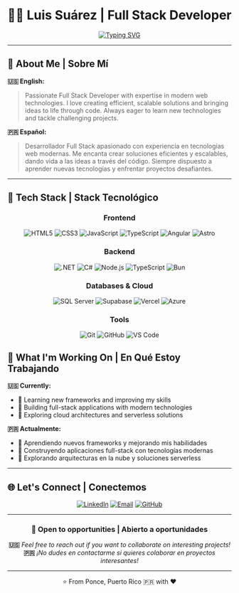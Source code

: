 # 👨‍💻 Luis Suárez | Full Stack Developer

<div align="center">

[![Typing SVG](https://readme-typing-svg.herokuapp.com?font=Fira+Code&size=22&duration=3000&pause=1000&color=00D4FF&center=true&vCenter=true&multiline=true&width=600&height=100&lines=Welcome+to+my+GitHub+profile!;¡Bienvenido+a+mi+perfil+de+GitHub!;Building+amazing+web+experiences;Construyendo+experiencias+web+increíbles)](https://git.io/typing-svg)

</div>

---

## 🌟 About Me | Sobre Mí

**🇺🇸 English:**
> Passionate Full Stack Developer with expertise in modern web technologies. I love creating efficient, scalable solutions and bringing ideas to life through code. Always eager to learn new technologies and tackle challenging projects.

**🇵🇷 Español:**
> Desarrollador Full Stack apasionado con experiencia en tecnologías web modernas. Me encanta crear soluciones eficientes y escalables, dando vida a las ideas a través del código. Siempre dispuesto a aprender nuevas tecnologías y enfrentar proyectos desafiantes.

---

## 🚀 Tech Stack | Stack Tecnológico

<div align="center">

### Frontend
![HTML5](https://img.shields.io/badge/HTML5-E34F26?style=for-the-badge&logo=html5&logoColor=white)
![CSS3](https://img.shields.io/badge/CSS3-1572B6?style=for-the-badge&logo=css3&logoColor=white)
![JavaScript](https://img.shields.io/badge/JavaScript-F7DF1E?style=for-the-badge&logo=javascript&logoColor=black)
![TypeScript](https://img.shields.io/badge/TypeScript-3178C6?style=for-the-badge&logo=typescript&logoColor=white)
![Angular](https://img.shields.io/badge/Angular-DD0031?style=for-the-badge&logo=angular&logoColor=white)
![Astro](https://img.shields.io/badge/Astro-BC52EE?style=for-the-badge&logo=astro&logoColor=white)

### Backend
![.NET](https://img.shields.io/badge/.NET-512BD4?style=for-the-badge&logo=dotnet&logoColor=white)
![C#](https://img.shields.io/badge/C%23-239120?style=for-the-badge&logo=c-sharp&logoColor=white)
![Node.js](https://img.shields.io/badge/Node.js-339933?style=for-the-badge&logo=nodedotjs&logoColor=white)
![TypeScript](https://img.shields.io/badge/TypeScript-3178C6?style=for-the-badge&logo=typescript&logoColor=white)
![Bun](https://img.shields.io/badge/Bun-000000?style=for-the-badge&logo=bun&logoColor=white)

### Databases & Cloud
![SQL Server](https://img.shields.io/badge/SQL%20Server-CC2927?style=for-the-badge&logo=microsoft-sql-server&logoColor=white)
![Supabase](https://img.shields.io/badge/Supabase-181818?style=for-the-badge&logo=supabase&logoColor=white)
![Vercel](https://img.shields.io/badge/Vercel-000000?style=for-the-badge&logo=vercel&logoColor=white)
![Azure](https://img.shields.io/badge/Azure-0078D4?style=for-the-badge&logo=microsoft-azure&logoColor=white)

### Tools
![Git](https://img.shields.io/badge/Git-F05032?style=for-the-badge&logo=git&logoColor=white)
![GitHub](https://img.shields.io/badge/GitHub-181717?style=for-the-badge&logo=github&logoColor=white)
![VS Code](https://img.shields.io/badge/VS%20Code-007ACC?style=for-the-badge&logo=visual-studio-code&logoColor=white)

</div>



## 🎯 What I'm Working On | En Qué Estoy Trabajando

**🇺🇸 Currently:**
- 🌱 Learning new frameworks and improving my skills
- 🔨 Building full-stack applications with modern technologies
- 🚀 Exploring cloud architectures and serverless solutions

**🇵🇷 Actualmente:**
- 🌱 Aprendiendo nuevos frameworks y mejorando mis habilidades
- 🔨 Construyendo aplicaciones full-stack con tecnologías modernas
- 🚀 Explorando arquitecturas en la nube y soluciones serverless

---

## 🌐 Let's Connect | Conectemos

<div align="center">

[![LinkedIn](https://img.shields.io/badge/LinkedIn-0077B5?style=for-the-badge&logo=linkedin&logoColor=white)](https://linkedin.com/in/lsuarezroque)
[![Email](https://img.shields.io/badge/Email-D14836?style=for-the-badge&logo=gmail&logoColor=white)](mailto:luisantonio1493@gmail.com)
[![GitHub](https://img.shields.io/badge/GitHub-181717?style=for-the-badge&logo=github&logoColor=white)](https://github.com/luisantonio1493)

</div>

---

<div align="center">

### 💼 Open to opportunities | Abierto a oportunidades
**🇺🇸** *Feel free to reach out if you want to collaborate on interesting projects!*  
**🇵🇷** *¡No dudes en contactarme si quieres colaborar en proyectos interesantes!*

---

⭐ From Ponce, Puerto Rico 🇵🇷 with ❤️

</div>
